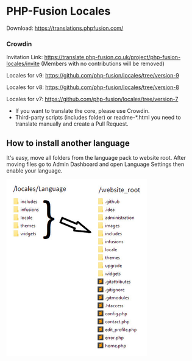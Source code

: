 PHP-Fusion Locales
=================

Download: https://translations.phpfusion.com/

### Crowdin
Invitation Link: https://translate.php-fusion.co.uk/project/php-fusion-locales/invite (Members with no contributions will be removed)

Locales for v9: https://github.com/php-fusion/locales/tree/version-9

Locales for v8: https://github.com/php-fusion/locales/tree/version-8

Locales for v7: https://github.com/php-fusion/locales/tree/version-7

 - If you want to translate the core, please use Crowdin.
 - Third-party scripts (includes folder) or readme-*.html you need to translate manually and create a Pull Request.

## How to install another language
It's easy, move all folders from the language pack to website root. After moving files go to Admin Dashboard and open Language Settings then enable your language.

![Screenshot](screenshot.png)
